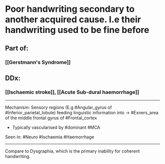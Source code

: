 # Poor handwriting secondary to another acquired cause. I.e their handwriting used to be fine before
## Part of:
### [[Gerstmann's Syndrome]] 
## DDx:
### [[Ischaemic stroke]], [[Acute Sub-dural haemorrhage]]

---
Mechanism: Sensory regions (E.g #Angular_gyrus of #Inferior_parietal_lobule) feeding linguistic information into 
-> #Exners_area of the middle frontal gyrus of #Frontal_cortex
- Typically vascularised by #dominant #MCA 

Seen in: #Neuro #Ischaemia #Haemorrhage 

---



Compare to Dysgraphia, which is the primary inability for coherent handwriting.
